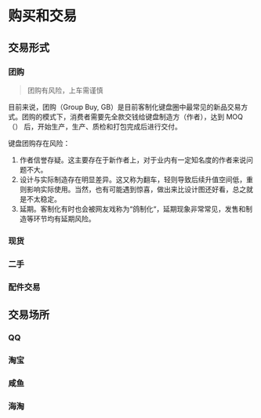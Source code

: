 # 购买和交易

## 交易形式

### 团购

> 团购有风险，上车需谨慎

目前来说，团购（Group Buy, GB）是目前客制化键盘圈中最常见的新品交易方式。团购的模式下，消费者需要先全款交钱给键盘制造方（作者），达到 MOQ（） 后，开始生产，生产、质检和打包完成后进行交付。

键盘团购存在风险：

1. 作者信誉存疑。这主要存在于新作者上，对于业内有一定知名度的作者来说问题不大。
2. 设计与实际制造存在明显差异。这又称为翻车，轻则导致后续升值空间低，重则影响实际使用。当然，也有可能遇到惊喜，做出来比设计图还好看，总之就是不太稳定。
3. 延期。客制化有时也会被网友戏称为“鸽制化“，延期现象非常常见，发售和制造等环节均有延期风险。

### 现货

### 二手

### 配件交易

## 交易场所

### QQ

### 淘宝

### 咸鱼

### 海淘

